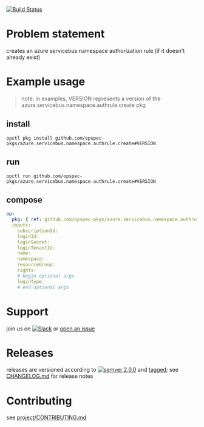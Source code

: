 [![Build Status](https://travis-ci.org/opspec-pkgs/azure.servicebus.namespace.authrule.create.svg?branch=master)](https://travis-ci.org/opspec-pkgs/azure.servicebus.namespace.authrule.create)

# Problem statement

creates an azure servicebus namespace authorization rule (if it doesn't
already exist)

# Example usage

> note: in examples, VERSION represents a version of the
> azure.servicebus.namespace.authrule.create pkg

## install

```shell
opctl pkg install github.com/opspec-pkgs/azure.servicebus.namespace.authrule.create#VERSION
```

## run

```
opctl run github.com/opspec-pkgs/azure.servicebus.namespace.authrule.create#VERSION
```

## compose

```yaml
op:
  pkg: { ref: github.com/opspec-pkgs/azure.servicebus.namespace.authrule.create#VERSION }
  inputs: 
    subscriptionId:
    loginId:
    loginSecret:
    loginTenantId:
    name:
    namespace:
    resourceGroup:
    rights:
    # begin optional args
    loginType:
    # end optional args
```

# Support

join us on
[![Slack](https://opspec-slackin.herokuapp.com/badge.svg)](https://opspec-slackin.herokuapp.com/)
or
[open an issue](https://github.com/opspec-pkgs/azure.servicebus.namespace.authrule.create/issues)

# Releases

releases are versioned according to
[![semver 2.0.0](https://img.shields.io/badge/semver-2.0.0-brightgreen.svg)](http://semver.org/spec/v2.0.0.html)
and [tagged](https://git-scm.com/book/en/v2/Git-Basics-Tagging); see
[CHANGELOG.md](CHANGELOG.md) for release notes

# Contributing

see
[project/CONTRIBUTING.md](https://github.com/opspec-pkgs/project/blob/master/CONTRIBUTING.md)
